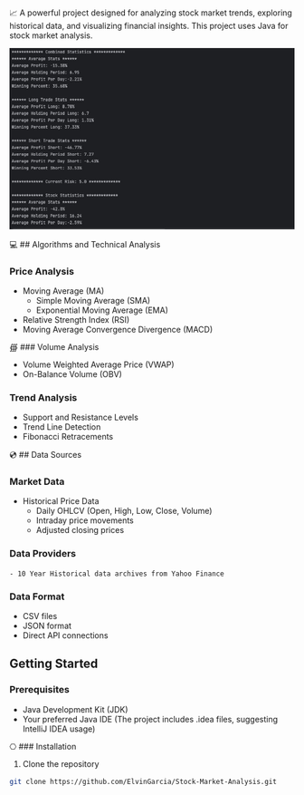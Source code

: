 
📈 A powerful project designed for analyzing stock market trends, exploring historical data, and visualizing financial insights. 
This project uses Java for stock market analysis.

![img.png](src/com/mac286/project/img.png)

💻 ## Algorithms and Technical Analysis
### Price Analysis
- Moving Average (MA)
    - Simple Moving Average (SMA)
    - Exponential Moving Average (EMA)
- Relative Strength Index (RSI)
- Moving Average Convergence Divergence (MACD)

∰ ### Volume Analysis
- Volume Weighted Average Price (VWAP)
- On-Balance Volume (OBV)

### Trend Analysis
- Support and Resistance Levels
- Trend Line Detection
- Fibonacci Retracements

💿 ## Data Sources
### Market Data
- Historical Price Data
    - Daily OHLCV (Open, High, Low, Close, Volume)
    - Intraday price movements
    - Adjusted closing prices

### Data Providers
    - 10 Year Historical data archives from Yahoo Finance

### Data Format
- CSV files
- JSON format
- Direct API connections

## Getting Started

### Prerequisites
- Java Development Kit (JDK)
- Your preferred Java IDE (The project includes .idea files, suggesting IntelliJ IDEA usage)

⎔ ### Installation
1. Clone the repository
```bash
git clone https://github.com/ElvinGarcia/Stock-Market-Analysis.git